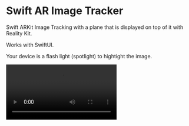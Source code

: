 # Swift AR Image Tracker

Swift ARKit Image Tracking with a plane that is displayed on top of it with Reality Kit.

Works with SwiftUI.

Your device is a flash light (spotlight) to hightight the image.

![Video Demo](swift_ar.mp4)
